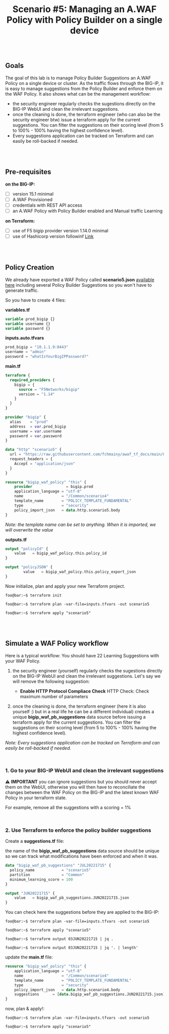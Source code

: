 <div align="center">

# Scenario #5: Managing an A.WAF Policy with Policy Builder on a single device

</div>

</br></br>

## Goals
The goal of this lab is to manage Policy Builder Suggestions an A.WAF Policy on a single device or cluster. As the traffic flows through the BIG-IP, it is easy to manage suggestions from the Policy Builder and enforce them on the WAF Policy. It also shows what can be the management workflow:
 - the security engineer regularly checks the sugestions directly on the BIG-IP WebUI and clean the irrelevant suggestions.
 - once the cleaning is done, the terraform engineer (who can also be the security engineer btw) issue a terraform apply for the current suggestions. You can filter the suggestions on their scoring level (from 5 to 100% - 100% having the highest confidence level).
 - Every suggestions application can be tracked on Terraform and can easily be roll-backed if needed.

</br></br>

## Pre-requisites

**on the BIG-IP:**

 - [ ] version 15.1 minimal
 - [ ] A.WAF Provisioned
 - [ ] credentials with REST API access
 - [ ] an A.WAF Policy with Policy Builder enabled and Manual traffic Learning

**on Terraform:**

 - [ ] use of F5 bigip provider version 1.14.0 minimal
 - [ ] use of Hashicorp version followinf [Link](https://clouddocs.f5.com/products/orchestration/terraform/latest/userguide/overview.html#releases-and-versioning)

</br></br>

## Policy Creation

We already have exported a WAF Policy called **scenario5.json** [available here](https://raw.githubusercontent.com/fchmainy/awaf_tf_docs/main/0.Appendix/scenario5_wLearningSuggestions.json) including several Policy Builder Suggestions so you won't have to generate traffic.

So you have to create 4 files:

**variables.tf**
```terraform
variable prod_bigip {}
variable username {}
variable password {}
```

**inputs.auto.tfvars**
```terraform
prod_bigip = "10.1.1.9:8443"
username = "admin"
password = "whatIsYourBigIPPassword?"
```

**main.tf**
```terraform
terraform {
  required_providers {
    bigip = {
      source = "F5Networks/bigip"
      version = "1.14"
    }
  }
}

provider "bigip" {
  alias    = "prod"
  address  = var.prod_bigip
  username = var.username
  password = var.password
}

data "http" "scenario5" {
  url = "https://raw.githubusercontent.com/fchmainy/awaf_tf_docs/main/0.Appendix/scenario5_wLearningSuggestions.json"
  request_headers = {
  	Accept = "application/json"
  }
}

resource "bigip_waf_policy" "this" {
    provider	           = bigip.prod
    application_language = "utf-8"
    name                 = "/Common/scenario4"
    template_name        = "POLICY_TEMPLATE_FUNDAMENTAL"
    type                 = "security"
    policy_import_json   = data.http.scenario5.body
}
```
*Note: the template name can be set to anything. When it is imported, we will overwrite the value*


**outputs.tf**
```terraform
output "policyId" {
	value	= bigip_waf_policy.this.policy_id
}

output "policyJSON" {
        value   = bigip_waf_policy.this.policy_export_json
}
```


Now initialize, plan and apply your new Terraform project.
```console
foo@bar:~$ terraform init

foo@bar:~$ terraform plan -var-file=inputs.tfvars -out scenario5

foo@bar:~$ terraform apply "scenario5"

```


</br></br>

## Simulate a WAF Policy workflow

Here is a typical workflow:
You should have 22 Learning Suggestions with your WAF Policy.

 1. the security engineer (yourself) regularly checks the sugestions directly on the BIG-IP WebUI and clean the irrelevant suggestions. Let's say we will remove the following suggestion:
	* **Enable HTTP Protocol Compliace Check** HTTP Check: Check maximum number of parameters

 2. once the cleaning is done, the terraform engineer (here it is also yourself :) but in a real life he can be a different individual) creates a unique **bigip_waf_pb_suggestions** data source before issuing a terraform apply for the current suggestions. You can filter the suggestions on their scoring level (from 5 to 100% - 100% having the highest confidence level).

*Note: Every suggestions application can be tracked on Terraform and can easily be roll-backed if needed.*

</br>

### 1. Go to your BIG-IP WebUI and clean the irrelevant suggestions
:warning: **IMPORTANT** you can ignore suggestions but you should never accept them on the WebUI, otherwise you will then have to reconciliate the changes between the WAF Policy on the BIG-IP and the latest known WAF Policy in your terraform state.

For example, remove all the suggestions with a scoring = 1%

</br>

### 2. Use Terraform to enforce the policy builder suggestions

Create a **suggestions.tf** file:

the name of the **bigip_waf_pb_suggestions** data source should be unique so we can track what modifications have been enforced and when it was.

```terraform
data "bigip_waf_pb_suggestions" "JUL20221715" {
  policy_name            = "scenario5"
  partition              = "Common"
  minimum_learning_score = 100
}

output "JUN20221715" {
	value	= bigip_waf_pb_suggestions.JUN20221715.json
}
```

You can check here the suggestions before they are applied to the BIG-IP:

```console
foo@bar:~$ terraform plan -var-file=inputs.tfvars -out scenario5

foo@bar:~$ terraform apply "scenario5"

foo@bar:~$ terraform output 03JUN20221715 | jq .

foo@bar:~$ terraform output 03JUN20221715 | jq '. | length'
```

update the **main.tf** file:

```terraform
resource "bigip_waf_policy" "this" {
    application_language = "utf-8"
    name                 = "/Common/scenario4"
    template_name        = "POLICY_TEMPLATE_FUNDAMENTAL"
    type                 = "security"
    policy_import_json   = data.http.scenario4.body
    suggestions		 = [data.bigip_waf_pb_suggestions.JUN20221715.json]
}
```

now, plan & apply!:

```console
foo@bar:~$ terraform plan -var-file=inputs.tfvars -out scenario5

foo@bar:~$ terraform apply "scenario5"
```
